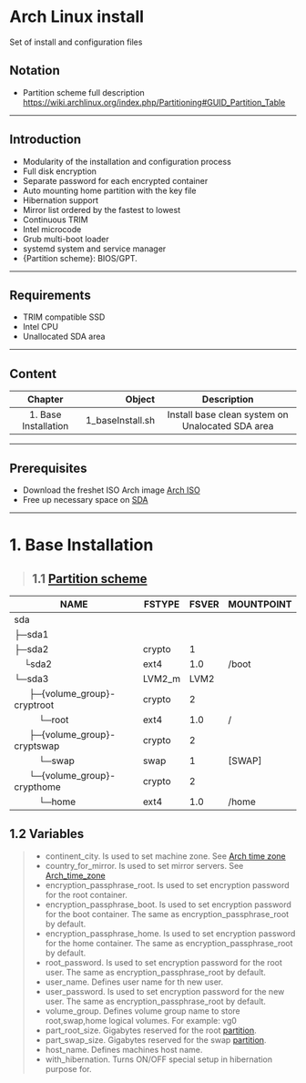 # Arch Linux install
Set of install and configuration files

## Notation
- Partition scheme full description https://wiki.archlinux.org/index.php/Partitioning#GUID_Partition_Table
---
## Introduction
- Modularity of the installation and configuration process
- Full disk encryption
- Separate password for each encrypted container
- Auto mounting home partition with the key file
- Hibernation support
- Mirror list ordered by the fastest to lowest
- Continuous TRIM
- Intel microcode
- Grub multi-boot loader
- systemd system and service manager
- {Partition scheme}: BIOS/GPT.
---
## Requirements
- TRIM compatible SSD
- Intel CPU
- Unallocated SDA area
---
## Content
Chapter|      Object|       Description|
|:---:|---:|:---:|
| 1. Base Installation|   1_baseInstall.sh|Install base clean system on Unalocated SDA area|
---
## Prerequisites
- Download the freshet ISO Arch image [Arch ISO](https://www.archlinux.org/download/)
- Free up necessary space on [SDA](#Notation)
---
# 1. Base Installation
  >## 1.1 [Partition scheme](#Notation)
  |NAME|FSTYPE|FSVER|MOUNTPOINT|
  | --- | --- | --- | --- |
  |sda|||
  ├─sda1|||
  ├─sda2|crypto|1|
  &nbsp;&nbsp;&nbsp;&nbsp;└sda2|ext4|1.0|/boot
  └─sda3|LVM2_m|LVM2|
   &nbsp;&nbsp;&nbsp;&nbsp;&nbsp;&nbsp;├─{volume_group}-cryptroot|crypto|2|
   &nbsp;&nbsp;&nbsp;&nbsp;&nbsp;&nbsp;&nbsp;&nbsp;&nbsp;&nbsp;└─root|ext4|1.0|/|
   &nbsp;&nbsp;&nbsp;&nbsp;&nbsp;&nbsp;├─{volume_group}-cryptswap|crypto|2|
   &nbsp;&nbsp;&nbsp;&nbsp;&nbsp;&nbsp;&nbsp;&nbsp;&nbsp;&nbsp;└─swap|swap|1|\[SWAP\]|
   &nbsp;&nbsp;&nbsp;&nbsp;&nbsp;&nbsp;└─{volume_group}-crypthome|crypto|2|
   &nbsp;&nbsp;&nbsp;&nbsp;&nbsp;&nbsp;&nbsp;&nbsp;&nbsp;&nbsp;└─home|ext4|1.0|/home|
   ## 1.2 Variables
   > - continent_city. Is used to set machine zone. See [Arch time zone](https://wiki.archlinux.org/index.php/System_time#Time_zone)
   > - country_for_mirror. Is used to set mirror servers. See [Arch_time_zone](https://wiki.archlinux.org/index.php/Mirrors)
   > - encryption_passphrase_root. Is used to set encryption password for the root container.
   > - encryption_passphrase_boot. Is used to set encryption password for the boot container. The same as encryption_passphrase_root by default.
   > - encryption_passphrase_home. Is used to set encryption password for the home container. The same as encryption_passphrase_root by default.
   > - root_password. Is used to set encryption password for the root user. The same as encryption_passphrase_root by default.
   > - user_name. Defines user name for th new user.
   > - user_password. Is used to set encryption password for the new user. The same as encryption_passphrase_root by default.
   > - volume_group. Defines volume group name to store root,swap,home logical volumes. For example: vg0
   > - part_root_size. Gigabytes reserved for the root [partition](#Notation).
   > - part_swap_size. Gigabytes reserved for the swap [partition](#Notation).
   > - host_name. Defines machines host name.
   > - with_hibernation. Turns ON/OFF special setup in hibernation purpose for.

